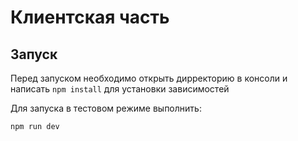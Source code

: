# Клиентская часть

## Запуск

Перед запуском необходимо  открыть дирректорию в консоли и написать `npm install` для установки зависимостей

Для запуска в тестовом режиме выполнить:

```shell
npm run dev
```
